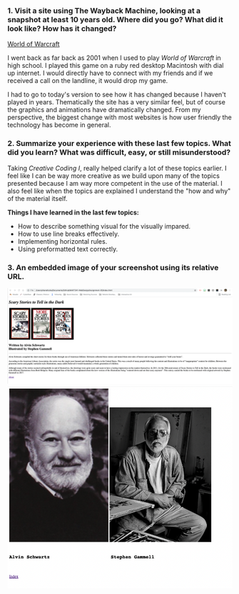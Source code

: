 ### 1. Visit a site using The Wayback Machine, looking at a snapshot at least 10 years old. Where did you go? What did it look like? How has it changed?

[World of Warcraft](http://us.battle.net/wow/en/new-site)

I went back as far back as 2001 when I used to play <i>World of Warcraft</i> in high school.  I played this game on a ruby red desktop Macintosh with dial up internet.  I would directly have to connect with my friends and if we received a call on the landline, it would drop my game.
</p>

I had to go to today's version to see how it has changed because I haven't played in years.  Thematically the site has a very similar feel, but of course the graphics and animations have dramatically changed.  From my perspective, the biggest change with most websites is how user friendly the technology has become in general.

### 2. Summarize your experience with these last few topics. What did you learn? What was difficult, easy, or still misunderstood?

Taking <i>Creative Coding I</i>, really helped clarify a lot of these topics earlier.  I feel like I can be way more creative as we build upon many of the topics presented because I am way more competent in the use of the material.  I also feel like when the topics are explained I understand the "how and why" of the material itself.

<b>Things I have learned in the last few topics:</b>
* How to describe something visual for the visually impared.
* How to use line breaks effectively.
* Implementing horizontal rules.
* Using preformatted text correctly.

### 3. An embedded image of your screenshot using its relative URL.

<img src="./images/IndexScreenShot.png" />
<img src="./images/AboutScreenShot.png" />
